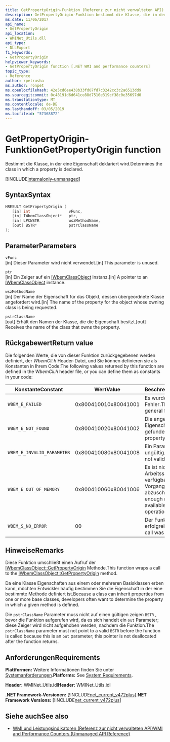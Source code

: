 ```yaml
---
title: GetPropertyOrigin-Funktion (Referenz zur nicht verwalteten API)
description: GetPropertyOrigin-Funktion bestimmt die Klasse, die in der eine Eigenschaft deklariert ist.
ms.date: 11/06/2017
api_name:
- GetPropertyOrigin
api_location:
- WMINet_Utils.dll
api_type:
- DLLExport
f1_keywords:
- GetPropertyOrigin
helpviewer_keywords:
- GetPropertyOrigin function [.NET WMI and performance counters]
topic_type:
- Reference
author: rpetrusha
ms.author: ronpet
ms.openlocfilehash: 42e5cd6ee438b33fd07fd7c3242cc3c2a6513dd9
ms.sourcegitcommit: 0c48191d6d641ce88d7510e319cf38c0e35697d0
ms.translationtype: MT
ms.contentlocale: de-DE
ms.lasthandoff: 03/05/2019
ms.locfileid: "57368872"
---
```

# <a name="getpropertyorigin-function"></a><span data-ttu-id="dbb40-103">GetPropertyOrigin-Funktion</span><span class="sxs-lookup"><span data-stu-id="dbb40-103">GetPropertyOrigin function</span></span>

<span data-ttu-id="dbb40-104">Bestimmt die Klasse, in der eine Eigenschaft deklariert wird.</span><span class="sxs-lookup"><span data-stu-id="dbb40-104">Determines the class in which a property is declared.</span></span>

[!INCLUDE[internalonly-unmanaged](../../../../includes/internalonly-unmanaged.md)]

## <a name="syntax"></a><span data-ttu-id="dbb40-105">Syntax</span><span class="sxs-lookup"><span data-stu-id="dbb40-105">Syntax</span></span>

```cpp
HRESULT GetPropertyOrigin (
   [in] int                 vFunc,
   [in] IWbemClassObject*   ptr,
   [in] LPCWSTR             wszMethodName,
   [out] BSTR*              pstrClassName
);
```

## <a name="parameters"></a><span data-ttu-id="dbb40-106">Parameter</span><span class="sxs-lookup"><span data-stu-id="dbb40-106">Parameters</span></span>

`vFunc`\
<span data-ttu-id="dbb40-107">[in] Dieser Parameter wird nicht verwendet.</span><span class="sxs-lookup"><span data-stu-id="dbb40-107">[in] This parameter is unused.</span></span>

`ptr`\
<span data-ttu-id="dbb40-108">[in] Ein Zeiger auf ein [IWbemClassObject](/windows/desktop/api/wbemcli/nn-wbemcli-iwbemclassobject) Instanz.</span><span class="sxs-lookup"><span data-stu-id="dbb40-108">[in] A pointer to an [IWbemClassObject](/windows/desktop/api/wbemcli/nn-wbemcli-iwbemclassobject) instance.</span></span>

`wszMethodName`\
<span data-ttu-id="dbb40-109">[in] Der Name der Eigenschaft für das Objekt, dessen übergeordnete Klasse angefordert wird.</span><span class="sxs-lookup"><span data-stu-id="dbb40-109">[in] The name of the property for the object whose owning class is being requested.</span></span>

`pstrClassName`\
<span data-ttu-id="dbb40-110">[out] Erhält den Namen der Klasse, die die Eigenschaft besitzt.</span><span class="sxs-lookup"><span data-stu-id="dbb40-110">[out] Receives the name of the class that owns the property.</span></span>

## <a name="return-value"></a><span data-ttu-id="dbb40-111">Rückgabewert</span><span class="sxs-lookup"><span data-stu-id="dbb40-111">Return value</span></span>

<span data-ttu-id="dbb40-112">Die folgenden Werte, die von dieser Funktion zurückgegebenen werden definiert, der *WbemCli.h* Header-Datei, und Sie können definieren sie als Konstanten in Ihrem Code:</span><span class="sxs-lookup"><span data-stu-id="dbb40-112">The following values returned by this function are defined in the *WbemCli.h* header file, or you can define them as constants in your code:</span></span>

|<span data-ttu-id="dbb40-113">Konstante</span><span class="sxs-lookup"><span data-stu-id="dbb40-113">Constant</span></span>  |<span data-ttu-id="dbb40-114">Wert</span><span class="sxs-lookup"><span data-stu-id="dbb40-114">Value</span></span>  |<span data-ttu-id="dbb40-115">Beschreibung</span><span class="sxs-lookup"><span data-stu-id="dbb40-115">Description</span></span>  |
|---------|---------|---------|
|`WBEM_E_FAILED` | <span data-ttu-id="dbb40-116">0x80041001</span><span class="sxs-lookup"><span data-stu-id="dbb40-116">0x80041001</span></span> | <span data-ttu-id="dbb40-117">Es wurde ein allgemeiner Fehler.</span><span class="sxs-lookup"><span data-stu-id="dbb40-117">There has been a general failure.</span></span> |
|`WBEM_E_NOT_FOUND` | <span data-ttu-id="dbb40-118">0x80041002</span><span class="sxs-lookup"><span data-stu-id="dbb40-118">0x80041002</span></span> | <span data-ttu-id="dbb40-119">Die angegebene Eigenschaft wurde nicht gefunden.</span><span class="sxs-lookup"><span data-stu-id="dbb40-119">The specified property was not found.</span></span> |
|`WBEM_E_INVALID_PARAMETER` | <span data-ttu-id="dbb40-120">0x80041008</span><span class="sxs-lookup"><span data-stu-id="dbb40-120">0x80041008</span></span> | <span data-ttu-id="dbb40-121">Ein Parameter ist ungültig.</span><span class="sxs-lookup"><span data-stu-id="dbb40-121">A parameter is not valid.</span></span> |
|`WBEM_E_OUT_OF_MEMORY` | <span data-ttu-id="dbb40-122">0x80041006</span><span class="sxs-lookup"><span data-stu-id="dbb40-122">0x80041006</span></span> | <span data-ttu-id="dbb40-123">Es ist nicht genügend Arbeitsspeicher verfügbar, um den Vorgang abzuschließen.</span><span class="sxs-lookup"><span data-stu-id="dbb40-123">Not enough memory is available to complete the operation.</span></span> |
|`WBEM_S_NO_ERROR` | <span data-ttu-id="dbb40-124">0</span><span class="sxs-lookup"><span data-stu-id="dbb40-124">0</span></span> | <span data-ttu-id="dbb40-125">Der Funktionsaufruf war erfolgreich.</span><span class="sxs-lookup"><span data-stu-id="dbb40-125">The function call was successful.</span></span>  |

## <a name="remarks"></a><span data-ttu-id="dbb40-126">Hinweise</span><span class="sxs-lookup"><span data-stu-id="dbb40-126">Remarks</span></span>

<span data-ttu-id="dbb40-127">Diese Funktion umschließt einen Aufruf der [IWbemClassObject::GetPropertyOrigin](/windows/desktop/api/wbemcli/nf-wbemcli-iwbemclassobject-getpropertyorigin) Methode.</span><span class="sxs-lookup"><span data-stu-id="dbb40-127">This function wraps a call to the [IWbemClassObject::GetPropertyOrigin](/windows/desktop/api/wbemcli/nf-wbemcli-iwbemclassobject-getpropertyorigin) method.</span></span>

<span data-ttu-id="dbb40-128">Da eine Klasse Eigenschaften aus einem oder mehreren Basisklassen erben kann, möchten Entwickler häufig bestimmen Sie die Eigenschaft in der eine bestimmte Methode definiert ist.</span><span class="sxs-lookup"><span data-stu-id="dbb40-128">Because a class can inherit properties from one or more base classes, developers often want to determine the property in which a given method is defined.</span></span>

<span data-ttu-id="dbb40-129">Die `pstrClassName` Parameter muss nicht auf einen gültigen zeigen `BSTR` , bevor die Funktion aufgerufen wird, da es sich handelt ein `out` Parameter; diese Zeiger wird nicht aufgehoben werden, nachdem die Funktion.</span><span class="sxs-lookup"><span data-stu-id="dbb40-129">The `pstrClassName` parameter must not point to a valid `BSTR` before the function is called because this is an `out` parameter; this pointer is not deallocated after the function returns.</span></span>

## <a name="requirements"></a><span data-ttu-id="dbb40-130">Anforderungen</span><span class="sxs-lookup"><span data-stu-id="dbb40-130">Requirements</span></span>

<span data-ttu-id="dbb40-131">**Plattformen:** Weitere Informationen finden Sie unter [Systemanforderungen](../../../../docs/framework/get-started/system-requirements.md).</span><span class="sxs-lookup"><span data-stu-id="dbb40-131">**Platforms:** See [System Requirements](../../../../docs/framework/get-started/system-requirements.md).</span></span>

<span data-ttu-id="dbb40-132">**Header:** WMINet_Utils.idl</span><span class="sxs-lookup"><span data-stu-id="dbb40-132">**Header:** WMINet_Utils.idl</span></span>

<span data-ttu-id="dbb40-133">**.NET Framework-Versionen:** [!INCLUDE[net_current_v472plus](../../../../includes/net-current-v472plus.md)]</span><span class="sxs-lookup"><span data-stu-id="dbb40-133">**.NET Framework Versions:** [!INCLUDE[net_current_v472plus](../../../../includes/net-current-v472plus.md)]</span></span>

## <a name="see-also"></a><span data-ttu-id="dbb40-134">Siehe auch</span><span class="sxs-lookup"><span data-stu-id="dbb40-134">See also</span></span>

- [<span data-ttu-id="dbb40-135">WMI und Leistungsindikatoren (Referenz zur nicht verwalteten API)</span><span class="sxs-lookup"><span data-stu-id="dbb40-135">WMI and Performance Counters (Unmanaged API Reference)</span></span>](index.md)